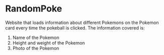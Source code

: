 # RandomPoke
Website that loads information about different Pokemons on the Pokemon card every time the pokeball is clicked. The information covered is:  
1. Name of the Pokemon
2. Height and weight of the Pokemon
3. Photo of the Pokemon
